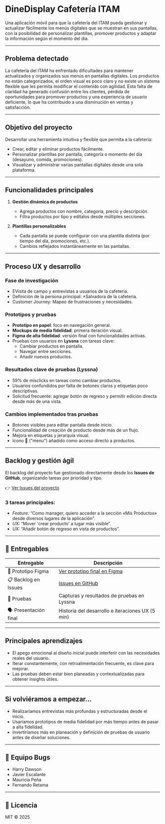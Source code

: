 # DineDisplay Cafetería ITAM

Una aplicación móvil para que la cafetería del ITAM pueda gestionar y actualizar fácilmente los menús digitales que se muestran en sus pantallas, con la posibilidad de personalizar plantillas, promover productos y adaptar la información según el momento del día.

---

## Problema detectado

La cafetería del ITAM ha enfrentado dificultades para mantener actualizados y organizados sus menús en pantallas digitales. Los productos no están categorizados, el orden visual es poco claro y no existe un sistema flexible que les permita modificar el contenido con agilidad. Esta falta de claridad ha generado confusión entre los clientes, pérdida de oportunidades para promover productos y una experiencia de usuario deficiente, lo que ha contribuido a una disminución en ventas y satisfacción.

---

## Objetivo del proyecto

Desarrollar una herramienta intuitiva y flexible que permita a la cafetería:
- Crear, editar y eliminar productos fácilmente.
- Personalizar plantillas por pantalla, categoría o momento del día (desayuno, comida, promociones).
- Visualizar y administrar varias pantallas digitales desde una sola plataforma.

---

## Funcionalidades principales

1. **Gestión dinámica de productos**
   - Agrega productos con nombre, categoría, precio y descripción.
   - Filtra productos por tipo y edítalos desde múltiples secciones.

2. **Plantillas personalizables**
   - Cada pantalla se puede configurar con una plantilla distinta (por tiempo del día, promociones, etc.).
   - Cambios reflejados instantáneamente en las pantallas.

---

## Proceso UX y desarrollo

### Fase de investigación
- EVisita de campo y entrevistas a usuarios de la cafeteria.
- Definición de la persona principal: *Salvadora de la cafeteria.
- Customer Journey: Mapeo de frustraciones y necesidades.

### Prototipos y pruebas
- **Prototipo en papel**: foco en navegación general.
- **Mockups de media fidelidad**: primera iteración visual.
- **Figma de alta fidelidad**: versión final con funcionalidades activas.
- Pruebas con usuarios en **Lyssna** con tareas clave:
  - Cambiar productos en pantalla.
  - Navegar entre secciones.
  - Añadir nuevos productos.

### Resultados clave de pruebas (Lyssna)
- 59% de misclicks en tareas como cambiar productos.
- Usuarios confundidos por falta de botones claros y etiquetas poco descriptivas.
- Solicitud frecuente: agregar botón de regreso y permitir edición directa desde más de una vista.

### Cambios implementados tras pruebas
- Botones visibles para editar pantalla desde inicio.
- Funcionalidad de creación de producto desde más de un flujo.
- Mejora en etiquetas y jerarquía visual.
- Icono 📖 ("menu") añadido como acceso directo a productos.

---

## Backlog y gestión ágil

El backlog del proyecto fue gestionado directamente desde los **Issues de GitHub**, organizando tareas por prioridad y tipo.

👉 [Ver Issues del proyecto](https://github.com/ITAM-ADSI2025/dinedisplay/issues)  

### 3 tareas principales:
- *Feature:* “Como manager, quiero acceder a la sección «Mis Productos» desde diversos lugares de la aplicación”.
- *UX:* “Mover 'crear producto' a lugar más visible”.
- *UX:* “Añadir botón de regreso en vista de productos”.

---

## 📂 Entregables

| Entregable | Descripción |
|------------|-------------|
| 🎨 Prototipo Figma | [Ver prototipo final en Figma](https://figma.com/...) |
| 📋 Backlog en Issues | [Issues en GitHub](https://github.com/tu-usuario/tu-repo/issues) |
| 🧪 Pruebas| Capturas y resultados de pruebas en Lyssna |
| 🗣️ Presentación final | Historia del desarrollo e iteraciones UX (5 min) |

---

## Principales aprendizajes

- El apego emocional al diseño inicial puede interferir con las necesidades reales del usuario.
- Iterar constantemente, con retroalimentación frecuente, es clave para mejorar.
- Las pruebas deben estar bien planeadas y contextualizadas para obtener insights útiles.

---

## Si volviéramos a empezar...

- Realizaríamos entrevistas más profundas y estructuradas desde el inicio.
- Usaríamos prototipos de media fidelidad por más tiempo antes de pasar a alta fidelidad.
- Invertiríamos más en planeación y definición de pruebas de usuario antes de diseñar soluciones.

---

## 🐛 Equipo Bugs

- Harry Dawson
- Javier Escalante 
- Mauricia Peña 
- Fernando Retama 

---

## 🧾 Licencia

MIT © 2025


